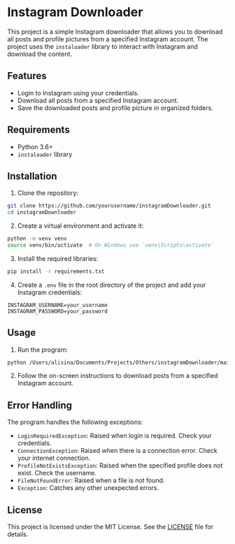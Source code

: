 # Instagram Downloader

This project is a simple Instagram downloader that allows you to download all posts and profile pictures from a specified Instagram account. The project uses the `instaloader` library to interact with Instagram and download the content.

## Features

- Login to Instagram using your credentials.
- Download all posts from a specified Instagram account.
- Save the downloaded posts and profile picture in organized folders.

## Requirements

- Python 3.6+
- `instaloader` library

## Installation

1. Clone the repository:

```sh
git clone https://github.com/yourusername/instagramDownloader.git
cd instagramDownloader
```

2. Create a virtual environment and activate it:

```sh
python -m venv venv
source venv/bin/activate  # On Windows use `venv\Scripts\activate`
```

3. Install the required libraries:

```sh
pip install -r requirements.txt
```

4. Create a `.env` file in the root directory of the project and add your Instagram credentials:

```env
INSTAGRAM_USERNAME=your_username
INSTAGRAM_PASSWORD=your_password
```

## Usage

1. Run the program:

```sh
python /Users/alisina/Documents/Projects/Others/instagramDownloader/main/program.py
```

2. Follow the on-screen instructions to download posts from a specified Instagram account.

## Error Handling

The program handles the following exceptions:

- `LoginRequiredException`: Raised when login is required. Check your credentials.
- `ConnectionException`: Raised when there is a connection error. Check your internet connection.
- `ProfileNotExistsException`: Raised when the specified profile does not exist. Check the username.
- `FileNotFoundError`: Raised when a file is not found.
- `Exception`: Catches any other unexpected errors.

## License

This project is licensed under the MIT License. See the [LICENSE](LICENSE) file for details.
